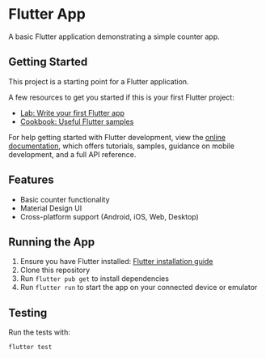 # Flutter App

A basic Flutter application demonstrating a simple counter app.

## Getting Started

This project is a starting point for a Flutter application.

A few resources to get you started if this is your first Flutter project:

- [Lab: Write your first Flutter app](https://docs.flutter.dev/get-started/codelab)
- [Cookbook: Useful Flutter samples](https://docs.flutter.dev/cookbook)

For help getting started with Flutter development, view the
[online documentation](https://docs.flutter.dev/), which offers tutorials,
samples, guidance on mobile development, and a full API reference.

## Features

- Basic counter functionality
- Material Design UI
- Cross-platform support (Android, iOS, Web, Desktop)

## Running the App

1. Ensure you have Flutter installed: [Flutter installation guide](https://docs.flutter.dev/get-started/install)
2. Clone this repository
3. Run `flutter pub get` to install dependencies
4. Run `flutter run` to start the app on your connected device or emulator

## Testing

Run the tests with:
```bash
flutter test
```